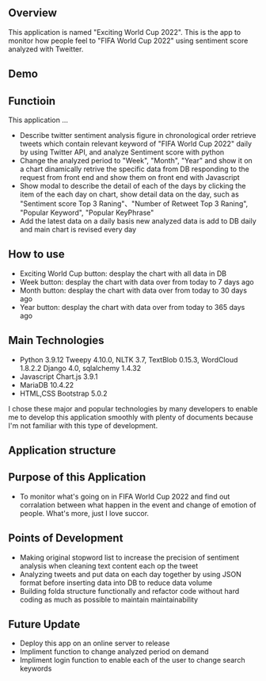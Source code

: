 ## Overview
This application is named "Exciting World Cup 2022". 
This is the app to monitor how people feel to "FIFA World Cup 2022" using sentiment score analyzed with Tweitter.

## Demo

## Functioin
This application ...
- Describe twitter sentiment analysis figure in chronological order
    retrieve tweets which contain relevant keyword of "FIFA World Cup 2022" daily by using Twitter API, and analyze Sentiment score with python
- Change the analyzed period to "Week", "Month", "Year" and show it on a chart dinamically 
    retrive the specific data from DB responding to the request from front end and show them on front end with Javascript
- Show modal to describe the detail of each of the days
    by clicking the item of the each day on chart, show detail data on the day, such as "Sentiment score Top 3 Raning"、"Number of Retweet Top 3 Raning", "Popular Keyword", "Popular KeyPhrase"
- Add the latest data on a daily basis
    new analyzed data is add to DB daily and main chart is revised every day

## How to use
- Exciting World Cup button: desplay the chart with all data in DB
- Week button: desplay the chart with data over from today to 7 days ago
- Month button: desplay the chart with data over from today to 30 days ago
- Year button: desplay the chart with data over from today to 365 days ago

## Main Technologies
- Python 3.9.12 
    Tweepy 4.10.0, NLTK 3.7, TextBlob 0.15.3, WordCloud 1.8.2.2
    Django 4.0, sqlalchemy 1.4.32
- Javascript
    Chart.js 3.9.1
- MariaDB 10.4.22
- HTML,CSS
    Bootstrap 5.0.2

I chose these major and popular technologies by many developers to enable me to develop this application smoothly with plenty of documents because I'm not familiar with this type of development.

## Application structure

## Purpose of this Application
- To monitor what's going on in FIFA World Cup 2022 and find out corralation between what happen in the event and change of emotion of people. What's more, just I love succor.

## Points of Development
- Making original stopword list to increase the precision of sentiment analysis when cleaning text content each op the tweet
- Analyzing tweets and put data on each day together by using JSON format before inserting data into DB to reduce data volume
- Building folda structure functionally and refactor code without hard coding as much as possible to maintain maintainability
## Future Update
- Deploy this app on an online server to release 
- Impliment function to change analyzed period on demand
- Impliment login function to enable each of the user to change search keywords
